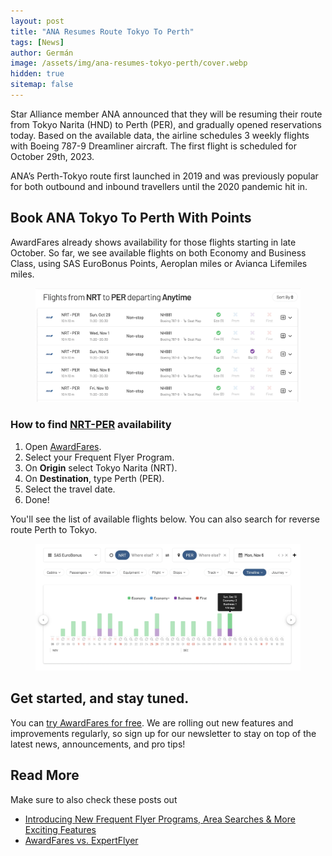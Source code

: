 ```yaml
---
layout: post
title: "ANA Resumes Route Tokyo To Perth"
tags: [News]
author: Germán
image: /assets/img/ana-resumes-tokyo-perth/cover.webp
hidden: true
sitemap: false
---
```


Star Alliance member ANA announced that they will be resuming their route from Tokyo Narita (HND) to Perth (PER), and gradually opened reservations today. Based on the available data, the airline schedules 3 weekly flights with Boeing 787-9 Dreamliner aircraft. The first flight is scheduled for October 29th, 2023. 

ANA’s Perth-Tokyo route first launched in 2019 and was previously popular for both outbound and inbound travellers until the 2020 pandemic hit in. 


## Book ANA Tokyo To Perth With Points

AwardFares already shows availability for those flights starting in late October. So far, we see available flights on both Economy and Business Class, using SAS EuroBonus Points, Aeroplan miles or Avianca Lifemiles miles.

<figure>
<img src="/assets/img/ana-resumes-tokyo-perth/nrt-per-list.webp" alt="ANA Tokyo to Perth Route on AwardFares." />
</figure>


### How to find [NRT-PER](https://awardfares.com/search?NRT.PER.2023-10-29;o:duration;so:asc) availability

1. Open [AwardFares](https://awardfares.com/search).
2. Select your Frequent Flyer Program.
3. On **Origin** select Tokyo Narita (NRT).
4. On **Destination**, type Perth (PER).
5. Select the travel date.
5. Done! 

You'll see the list of available flights below. You can also search for reverse route Perth to Tokyo.

<figure>
<img src="/assets/img/ana-resumes-tokyo-perth/nrt-per-timeline.webp" alt="ANA Tokyo to Perth Route on AwardFares." />
</figure>
 
## Get started, and stay tuned.

You can [try AwardFares for free](https://awardfares.com/). We are rolling out new features and improvements regularly, so sign up for our newsletter to stay on top of the latest news, announcements, and pro tips!

## Read More

Make sure to also check these posts out

- [Introducing New Frequent Flyer Programs, Area Searches & More Exciting Features
  ](https://blog.awardfares.com/new-programs-and-features/)
- [AwardFares vs. ExpertFlyer](https://blog.awardfares.com/awardfares-vs-expertflyer/)
